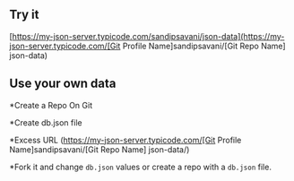 ## Try it

[https://my-json-server.typicode.com/sandipsavani/json-data](https://my-json-server.typicode.com/[Git Profile Name]sandipsavani/[Git Repo Name]
json-data)

## Use your own data

*Create a Repo On Git

*Create db.json file

*Excess URL (https://my-json-server.typicode.com/[Git Profile Name]sandipsavani/[Git Repo Name]
json-data/)

*Fork it and change `db.json` values or create a repo with a `db.json` file.
